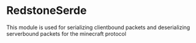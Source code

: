 # RedstoneSerde

This module is used for serializing clientbound packets and deserializing
serverbound packets for the minecraft protocol
